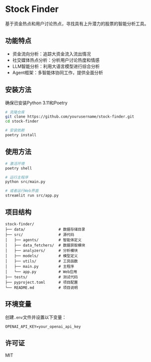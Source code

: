# Stock Finder

基于资金热点和用户讨论热点，寻找具有上升潜力的股票的智能分析工具。

## 功能特点

- 资金流向分析：追踪大资金流入流出情况
- 社交媒体热点分析：分析用户讨论热度和情感
- LLM智能分析：利用大语言模型进行综合分析
- Agent框架：多智能体协同工作，提供全面分析

## 安装方法

确保已安装Python 3.11和Poetry

```bash
# 克隆仓库
git clone https://github.com/yourusername/stock-finder.git
cd stock-finder

# 安装依赖
poetry install
```

## 使用方法

```bash
# 激活环境
poetry shell

# 运行主程序
python src/main.py

# 或者运行Web界面
streamlit run src/app.py
```

## 项目结构

```
stock-finder/
├── data/               # 数据存储目录
├── src/                # 源代码
│   ├── agents/         # 智能体定义
│   ├── data_fetchers/  # 数据获取模块
│   ├── analyzers/      # 分析模块
│   ├── models/         # 模型定义
│   ├── utils/          # 工具函数
│   ├── main.py         # 主程序
│   └── app.py          # Web应用
├── tests/              # 测试代码
├── pyproject.toml      # 项目配置
└── README.md           # 项目说明
```

## 环境变量

创建`.env`文件并设置以下变量：

```
OPENAI_API_KEY=your_openai_api_key
```

## 许可证

MIT 